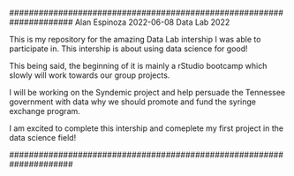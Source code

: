 #####################################################################
Alan Espinoza
2022-06-08
Data Lab 2022

This is my repository for the amazing Data Lab intership I was able to 
participate in. This intership is about using data science for good!

This being said, the beginning of it is mainly a rStudio bootcamp which
slowly will work towards our group projects.

I will be working on the Syndemic project and help persuade the
Tennessee government with data why we should promote and fund the 
syringe exchange program.

I am excited to complete this intership and comeplete my first project
in the data science field!

#####################################################################
